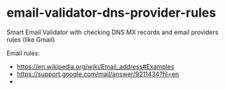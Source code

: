 # email-validator-dns-provider-rules
Smart Email Validator with checking DNS MX records and email providers rules (like Gmail)


Email rules:
- https://en.wikipedia.org/wiki/Email_address#Examples
- https://support.google.com/mail/answer/9211434?hl=en
- 
